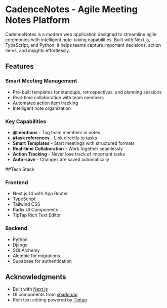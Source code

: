 # CadenceNotes - Agile Meeting Notes Platform

CadenceNotes is a modern web application designed to streamline agile ceremonies with intelligent note-taking capabilities. Built with Next.js, TypeScript, and Python, it helps teams capture important decisions, action items, and insights effortlessly.

## Features

### Smart Meeting Management
- Pre-built templates for standups, retrospectives, and planning sessions
- Real-time collaboration with team members
- Automated action item tracking
- Intelligent note organization

### Key Capabilities
- **@mentions** - Tag team members in notes
- **#task references** - Link directly to tasks
- **Smart Templates** - Start meetings with structured formats
- **Real-time Collaboration** - Work together seamlessly
- **Action Tracking** - Never lose track of important tasks
- **Auto-save** - Changes are saved automatically

##Tech Stack

### Frontend
- Next.js 14 with App Router
- TypeScript
- Tailwind CSS
- Radix UI Components
- TipTap Rich Text Editor

### Backend
- Python
- Django
- SQLAlchemy
- Alembic for migrations
- Supabase for authentication

## Acknowledgments
- Built with [Next.js](https://nextjs.org/)
- UI components from [shadcn/ui](https://ui.shadcn.com/)
- Rich text editing powered by [Tiptap](https://tiptap.dev/)


